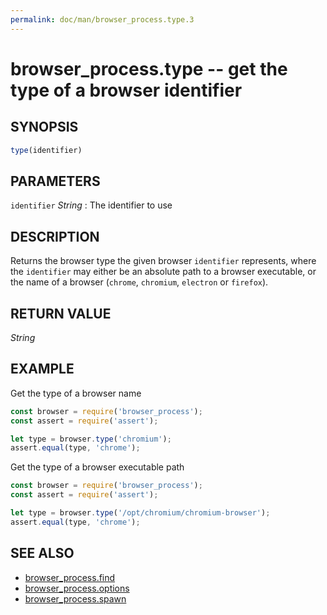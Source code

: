 ```yaml
---
permalink: doc/man/browser_process.type.3
---
```

# browser_process.type -- get the type of a browser identifier
## SYNOPSIS

```js
type(identifier)
```

## PARAMETERS
`identifier` *String*
:   The identifier to use

## DESCRIPTION

Returns the browser type the given browser `identifier` represents, where the
`identifier` may either be an absolute path to a browser executable, or the name
of a browser (`chrome`, `chromium`, `electron` or `firefox`).

## RETURN VALUE

*String*

## EXAMPLE

Get the type of a browser name

```js
const browser = require('browser_process');
const assert = require('assert');

let type = browser.type('chromium');
assert.equal(type, 'chrome');
```

Get the type of a browser executable path

```js
const browser = require('browser_process');
const assert = require('assert');

let type = browser.type('/opt/chromium/chromium-browser');
assert.equal(type, 'chrome');
```

## SEE ALSO

- [browser_process.find](browser_process.find.3)
- [browser_process.options](browser_process.options.3)
- [browser_process.spawn](browser_process.spawn.3)
